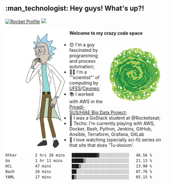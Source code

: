
<h2> :man_technologist: Hey guys! What's up?!</h2>
                                                                         
[![Rocket Profile](https://img.shields.io/static/v1?label=Rocketseat&message=Profile&colorA=purple&color=black&logo=Rocket&logoColor=white)](https://app.rocketseat.com.br/me/elyabe)
<a href="https://www.linkedin.com/in/elyabe/"><img src="https://img.shields.io/badge/LinkedIn-informational?logo=linkedin"/></a>

<img align='left' src="https://raw.githubusercontent.com/Elyabe/Elyabe/master/images/rick-dancing.gif" width='200'>

                       
#### Welcome to my crazy code space 
<img align='right' src="https://raw.githubusercontent.com/Elyabe/elyabe/master/images/portal-3.gif" width='200'>

- :heart_eyes: I'm a guy fascinated by programming and process automation; 
- :office_worker: I'm a '"scientist"' of computing by [UFES](http://ufes.br)/[Ceunes](http://ceunes.ufes.br);
- :books: I worked with AWS in the [Proadi-SUS/HIAE Big Data Project](https://www.einstein.br/responsabilidade-social/atuacao-com-o-ministerio-da-saude/proadi-sus);
- :rocket: I was a GoStack student at @Rocketseat;
- :green_heart: Techs: I'm currently playing with AWS, Docker, Bash, Python, Jenkins, GitHub, Ansible, Terraform, Grafana, GitLab
- :movie_camera: I love watching (specially sci-fi) series on that site that does 'Tu-dooom'.

<!--START_SECTION:waka-->

```txt
Other        2 hrs 38 mins   ███████████▓░░░░░░░░░░░░░   46.56 %
Go           1 hr 11 mins    █████▒░░░░░░░░░░░░░░░░░░░   21.13 %
HCL          47 mins         ███▒░░░░░░░░░░░░░░░░░░░░░   13.90 %
Bash         26 mins         ██░░░░░░░░░░░░░░░░░░░░░░░   07.76 %
YAML         17 mins         █▒░░░░░░░░░░░░░░░░░░░░░░░   05.15 %
```

<!--END_SECTION:waka-->
